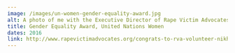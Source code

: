```yaml
---
image: /images/un-women-gender-equality-award.jpg
alt: A photo of me with the Executive Director of Rape Victim Advocates. I'm holding my Gender Equality Award and hand-carved wooden sculpture, and we're standing in front of a banner that reads "UN Women, United Nations Entity for Gender Equality and the Empowerment of Women"
title: Gender Equality Award, United Nations Women
dates: 2016
link: http://www.rapevictimadvocates.org/congrats-to-rva-volunteer-nikhil/
---
```

